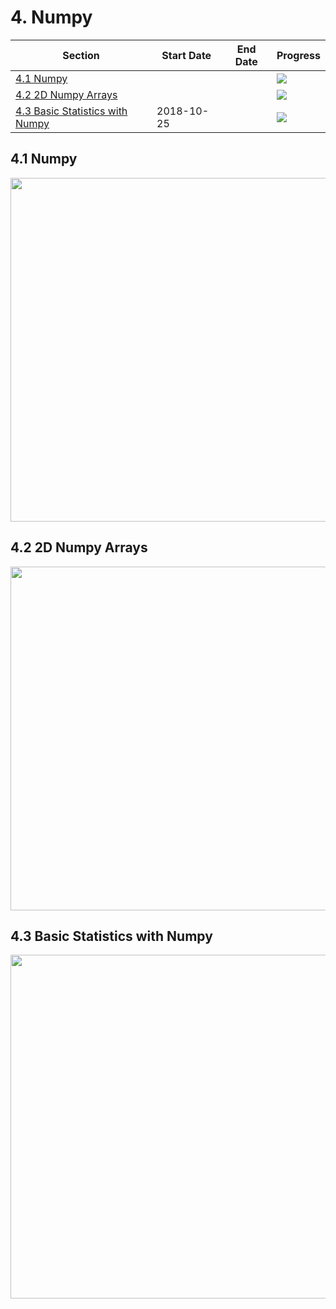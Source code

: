 # 4. Numpy

| Section | Start Date | End Date | Progress |
|---------|------------|----------|----------|
| [4.1 Numpy](#41-numpy) |  |  | ![](http://progressed.io/bar/100) |
| [4.2 2D Numpy Arrays](#42-2d-numpy-arrays) |  |  | ![](http://progressed.io/bar/100) |
| [4.3 Basic Statistics with Numpy](#43-basic-statistics-with-numpy) | 2018-10-25 |  | ![](http://progressed.io/bar/0) |

## 4.1 Numpy

<img src="https://user-images.githubusercontent.com/6586811/47456741-edd69a80-d79a-11e8-9c50-77d10928dbb0.png" width="550">

## 4.2 2D Numpy Arrays

<img src="https://user-images.githubusercontent.com/6586811/47456948-6ccbd300-d79b-11e8-9adf-d17eeb74c3f0.png" width="550">

## 4.3 Basic Statistics with Numpy

<img src="https://user-images.githubusercontent.com/6586811/47514357-c557aa80-d845-11e8-8cbd-a8b53212d785.png" width="550">
